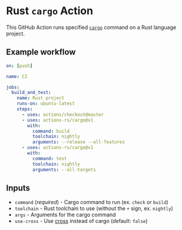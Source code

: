 # Rust `cargo` Action

This GitHub Action runs specified [`cargo`](https://github.com/rust-lang/cargo)
command on a Rust language project.

## Example workflow

```yaml
on: [push]

name: CI

jobs:
  build_and_test:
    name: Rust project
    runs-on: ubuntu-latest
    steps:
      - uses: actions/checkout@master
      - uses: actions-rs/cargo@v1
        with:
          command: build
          toolchain: nightly
          arguments: --release --all-features
      - uses: actions-rs/cargo@v1
        with:
          command: test
          toolchain: nightly
          arguments: --all-targets
```

## Inputs

* `command` (*required*) - Cargo command to run (ex. `check` or `build`)
* `toolchain` - Rust toolchain to use (without the `+` sign, ex. `nightly`)
* `args` - Arguments for the cargo command
* `use-cross` - Use [cross](https://github.com/rust-embedded/cross) instead of cargo (default: `false`)

